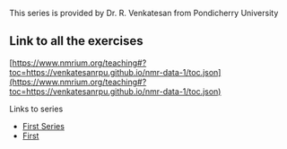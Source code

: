 This series is provided by Dr. R. Venkatesan from Pondicherry University

## Link to all the exercises

[https://www.nmrium.org/teaching#?toc=https://venkatesanrpu.github.io/nmr-data-1/toc.json](https://www.nmrium.org/teaching#?toc=https://venkatesanrpu.github.io/nmr-data-1/toc.json)

Links to series

* [First Series](https://www.nmrium.org/teaching#?toc=https://venkatesanrpu.github.io/nmr-data-1/toc_10_Beginner.json)
* [First](https://www.nmrium.org/teaching#?toc=https://venkatesanrpu.github.io/nmr-data-1/toc_First.json)
